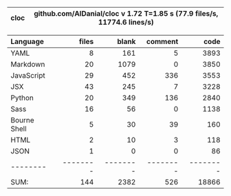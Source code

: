 cloc|github.com/AlDanial/cloc v 1.72  T=1.85 s (77.9 files/s, 11774.6 lines/s)
--- | ---

Language|files|blank|comment|code
:-------|-------:|-------:|-------:|-------:
YAML|8|161|5|3893
Markdown|20|1079|0|3850
JavaScript|29|452|336|3553
JSX|43|245|7|3228
Python|20|349|136|2840
Sass|16|56|0|1138
Bourne Shell|5|30|39|160
HTML|2|10|3|118
JSON|1|0|0|86
--------|--------|--------|--------|--------
SUM:|144|2382|526|18866
